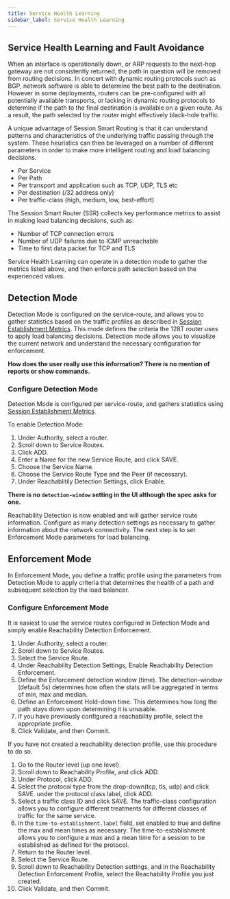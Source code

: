 ```yaml
---
title: Service Health Learning
sidebar_label: Service Health Learning
---
```


## Service Health Learning and Fault Avoidance

When an interface is operationally down, or ARP requests to the next-hop gateway are not consistently returned, the path in question will be removed from routing decisions. In concert with dynamic routing protocols such as BGP, network software is able to determine the best path to the destination. However in some deployments, routers can be pre-configured with all potentially available transports, or lacking in dynamic routing protocols to determine if the path to the final destination is available on a given route. As a result, the path selected by the router might effectively black-hole traffic. 

A unique advantage of Session Smart Routing is that it can understand patterns and characteristics of the underlying traffic passing through the system. These heuristics can then be leveraged on a number of different parameters in order to make more intelligent routing and load balancing decisions.

- Per Service 
- Per Path
- Per transport and application such as TCP, UDP, TLS etc
- Per destination (/32 address only)
- Per traffic-class (high, medium, low, best-effort)

The Session Smart Router (SSR) collects key performance metrics to assist in making load balancing decisions, such as:

- Number of TCP connection errors
- Number of UDP failures due to ICMP unreachable
- Time to first data packet for TCP and TLS

Service Health Learning can operate in a detection mode to gather the metrics listed above, and then enforce path selection based on the experienced values.

## Detection Mode

Detection Mode is configured on the service-route, and allows you to gather statistics based on the traffic profiles as described in [Session Establishment Metrics](concepts_metrics.md/#session-establishment-metrics). This mode defines the criteria the 128T router uses to apply load balancing decisions. Detection mode allows you to visualize the current network and understand the necessary configuration for enforcement. 

**How does the user really use this information? There is no mention of reports or show commands.**

### Configure Detection Mode

Detection Mode is configured per service-route, and gathers statistics using [Session Establishment Metrics](concepts_metrics.md/#session-establishment-metrics). 

To enable Detection Mode:

1. Under Authority, select a router.
2. Scroll down to Service Routes.
3. Click ADD.
4. Enter a Name for the new Service Route, and click SAVE.
5. Choose the Service Name.
6. Choose the Service Route Type and the Peer (if necessary). 
7. Under Reachablitily Detection Settings, click Enable.

**There is no `detection-window` setting in the UI although the spec asks for one.** 

Reachability Detection is now enabled and will gather service route information. Configure as many detection settings as necessary to gather information about the network connectivity. 
The next step is to set Enforcement Mode parameters for load balancing.

## Enforcement Mode

In Enforcement Mode, you define a traffic profile using the parameters from Detection Mode to apply criteria that determines the health of a path and subsequent selection by the load balancer. 

### Configure Enforcement Mode

It is easiest to use the service routes configured in Detection Mode and simply enable Reachability Detection Enforcement. 

1. Under Authority, select a router.
2. Scroll down to Service Routes.
3. Select the Service Route.
4. Under Reachability Detection Settings, Enable Reachability Detection Enforcement.
5. Define the Enforcement detection window (time). The detection-window (default 5s) determines how often the stats will be aggregated in terms of min, max and median. 
6. Define an Enforcement Hold-down time. This determines how long the path stays down upon determining it is unusable. 
7. If you have previously configured a reachability profile, select the appropriate profile.
8. Click Validate, and then Commit.  

If you have not created a reachability detection profile, use this procedure to do so. 

1. Go to the Router level (up one level).
2. Scroll down to Reachability Profile, and click ADD.
3. Under Protocol, click ADD.
4. Select the protocol type from the drop-down(tcp, tls, udp) and click SAVE.
under the protocol class label, click ADD.
5. Select a traffic class ID and click SAVE. The traffic-class configuration allows you to configure different treatments for different classes of traffic for the same service.  
6. In the `time-to-establishment.label` field, set enabled to true and define the max and mean times as necessary. The time-to-establishment allows you to configure a max and a mean time for a session to be established as defined for the protocol. 
7. Return to the Router level.
8. Select the Service Route.
9. Scroll down to Reachability Detection settings, and in the Reachability Detection Enforcement Profile, select the Reachability Profile you just created. 
10. Click Validate, and then Commit.   

